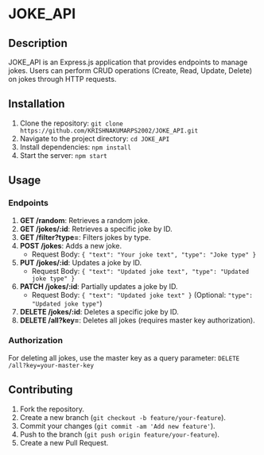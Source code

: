 # JOKE_API

## Description
JOKE_API is an Express.js application that provides endpoints to manage jokes. Users can perform CRUD operations (Create, Read, Update, Delete) on jokes through HTTP requests.

## Installation
1. Clone the repository: `git clone https://github.com/KRISHNAKUMARPS2002/JOKE_API.git`
2. Navigate to the project directory: `cd JOKE_API`
3. Install dependencies: `npm install`
4. Start the server: `npm start`

## Usage
### Endpoints
1. **GET /random**: Retrieves a random joke.
2. **GET /jokes/:id**: Retrieves a specific joke by ID.
3. **GET /filter?type=**: Filters jokes by type.
4. **POST /jokes**: Adds a new joke.
   - Request Body: `{ "text": "Your joke text", "type": "Joke type" }`
5. **PUT /jokes/:id**: Updates a joke by ID.
   - Request Body: `{ "text": "Updated joke text", "type": "Updated joke type" }`
6. **PATCH /jokes/:id**: Partially updates a joke by ID.
   - Request Body: `{ "text": "Updated joke text" }` (Optional: `"type": "Updated joke type"`)
7. **DELETE /jokes/:id**: Deletes a specific joke by ID.
8. **DELETE /all?key=**: Deletes all jokes (requires master key authorization).

### Authorization
For deleting all jokes, use the master key as a query parameter: `DELETE /all?key=your-master-key`

## Contributing
1. Fork the repository.
2. Create a new branch (`git checkout -b feature/your-feature`).
3. Commit your changes (`git commit -am 'Add new feature'`).
4. Push to the branch (`git push origin feature/your-feature`).
5. Create a new Pull Request.


